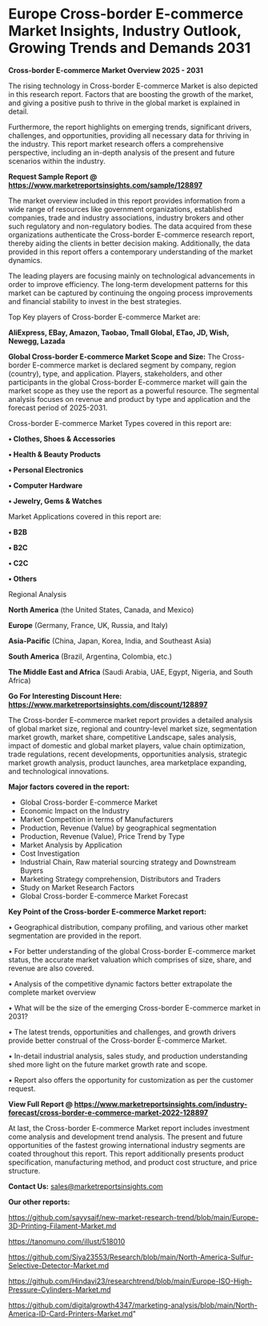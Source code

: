 # Europe Cross-border E-commerce Market Insights, Industry Outlook, Growing Trends and Demands 2031

<Strong> Cross-border E-commerce Market Overview 2025 - 2031</strong>

The rising technology in Cross-border E-commerce Market is also depicted in this research report. Factors that are boosting the growth of the market, and giving a positive push to thrive in the global market is explained in detail.

Furthermore, the report highlights on emerging trends, significant drivers, challenges, and opportunities, providing all necessary data for thriving in the industry. This report market research offers a comprehensive perspective, including an in-depth analysis of the present and future scenarios within the industry.

<strong>Request Sample Report @ <a href=https://www.marketreportsinsights.com/sample/128897>https://www.marketreportsinsights.com/sample/128897</a></strong>

The market overview included in this report provides information from a wide range of resources like government organizations, established companies, trade and industry associations, industry brokers and other such regulatory and non-regulatory bodies. The data acquired from these organizations authenticate the Cross-border E-commerce research report, thereby aiding the clients in better decision making. Additionally, the data provided in this report offers a contemporary understanding of the market dynamics.

The leading players are focusing mainly on technological advancements in order to improve efficiency. The long-term development patterns for this market can be captured by continuing the ongoing process improvements and financial stability to invest in the best strategies.

Top Key players of Cross-border E-commerce Market are:

<strong>AliExpress, EBay, Amazon, Taobao, Tmall Global, ETao, JD, Wish, Newegg, Lazada</strong>

<strong><b>Global Cross-border E-commerce Market Scope and Size:</b></strong>
The Cross-border E-commerce market is declared segment by company, region (country), type, and application. Players, stakeholders, and other participants in the global Cross-border E-commerce market will gain the market scope as they use the report as a powerful resource. The segmental analysis focuses on revenue and product by type and application and the forecast period of 2025-2031.

Cross-border E-commerce Market Types covered in this report are:

<strong>• Clothes, Shoes & Accessories

• Health & Beauty Products

• Personal Electronics

• Computer Hardware

• Jewelry, Gems & Watches</strong>

Market Applications covered in this report are:

<strong>• B2B

• B2C

• C2C

• Others</strong> 

Regional Analysis

<strong>North America</strong> (the United States, Canada, and Mexico)

<strong>Europe</strong> (Germany, France, UK, Russia, and Italy)

<strong>Asia-Pacific</strong> (China, Japan, Korea, India, and Southeast Asia)

<strong>South America</strong> (Brazil, Argentina, Colombia, etc.)

<strong>The Middle East and Africa</strong> (Saudi Arabia, UAE, Egypt, Nigeria, and South Africa)

<strong>Go For Interesting Discount Here: <a href=https://www.marketreportsinsights.com/discount/128897>https://www.marketreportsinsights.com/discount/128897</a></strong>

The Cross-border E-commerce market report provides a detailed analysis of global market size, regional and country-level market size, segmentation market growth, market share, competitive Landscape, sales analysis, impact of domestic and global market players, value chain optimization, trade regulations, recent developments, opportunities analysis, strategic market growth analysis, product launches, area marketplace expanding, and technological innovations.

<strong><b>Major factors covered in the report:</b></strong>
<ul>
  <li>Global Cross-border E-commerce Market </li>
  <li>Economic Impact on the Industry</li>
  <li>Market Competition in terms of Manufacturers</li>
  <li>Production, Revenue (Value) by geographical segmentation</li>
  <li>Production, Revenue (Value), Price Trend by Type</li>
  <li>Market Analysis by Application</li>
  <li>Cost Investigation</li>
  <li>Industrial Chain, Raw material sourcing strategy and Downstream Buyers</li>
  <li>Marketing Strategy comprehension, Distributors and Traders</li>
  <li>Study on Market Research Factors</li>
  <li>Global Cross-border E-commerce Market Forecast</li>
</ul>

<strong><b>Key Point of the Cross-border E-commerce Market report:</b></strong>

• Geographical distribution, company profiling, and various other market segmentation are provided in the report.

• For better understanding of the global Cross-border E-commerce market status, the accurate market valuation which comprises of size, share, and revenue are also covered.

• Analysis of the competitive dynamic factors better extrapolate the complete market overview

• What will be the size of the emerging Cross-border E-commerce market in 2031?

• The latest trends, opportunities and challenges, and growth drivers provide better construal of the Cross-border E-commerce Market.

• In-detail industrial analysis, sales study, and production understanding shed more light on the future market growth rate and scope.

• Report also offers the opportunity for customization as per the customer request.

<strong><b>View Full Report @ <a href=https://www.marketreportsinsights.com/industry-forecast/cross-border-e-commerce-market-2022-128897>https://www.marketreportsinsights.com/industry-forecast/cross-border-e-commerce-market-2022-128897</a></b></strong>


At last, the Cross-border E-commerce Market report includes investment come analysis and development trend analysis. The present and future opportunities of the fastest growing international industry segments are coated throughout this report. This report additionally presents product specification, manufacturing method, and product cost structure, and price structure.

<strong>Contact Us:</strong>
sales@marketreportsinsights.com

<strong>Our other reports:</strong>

<a href=https://github.com/sayysaif/new-market-research-trend/blob/main/Europe-3D-Printing-Filament-Market.md>https://github.com/sayysaif/new-market-research-trend/blob/main/Europe-3D-Printing-Filament-Market.md</a>

<a href=https://tanomuno.com/illust/518010>https://tanomuno.com/illust/518010</a>

<a href=https://github.com/Siya23553/Research/blob/main/North-America-Sulfur-Selective-Detector-Market.md>https://github.com/Siya23553/Research/blob/main/North-America-Sulfur-Selective-Detector-Market.md</a>

<a href=https://github.com/Hindavi23/researchtrend/blob/main/Europe-ISO-High-Pressure-Cylinders-Market.md>https://github.com/Hindavi23/researchtrend/blob/main/Europe-ISO-High-Pressure-Cylinders-Market.md</a>

<a href=https://github.com/digitalgrowth4347/marketing-analysis/blob/main/North-America-ID-Card-Printers-Market.md>https://github.com/digitalgrowth4347/marketing-analysis/blob/main/North-America-ID-Card-Printers-Market.md</a>"
